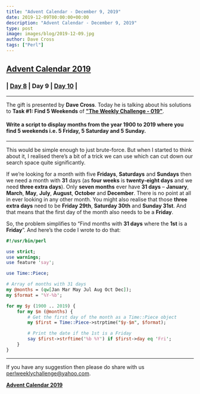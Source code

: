 ```yaml
---
title: "Advent Calendar - December 9, 2019"
date: 2019-12-09T00:00:00+00:00
description: "Advent Calendar - December 9, 2019"
type: post
image: images/blog/2019-12-09.jpg
author: Dave Cross
tags: ["Perl"]
---
```


## [**Advent Calendar 2019**](/blog/advent-calendar-2019)
### | [**Day 8**](/blog/advent-calendar-2019-12-08) | **Day 9** | [**Day 10**](/blog/advent-calendar-2019-12-10) |
***

The gift is presented by **Dave Cross**. Today he is talking about his solutions to **Task #1: Find 5 Weekends** of **["The Weekly Challenge - 019"](/blog/perl-weekly-challenge-019)**.

#### Write a script to display months from the year 1900 to 2019 where you find 5 weekends i.e. 5 Friday, 5 Saturday and 5 Sunday.

***

This would be simple enough to just brute-force. But when I started to think about it, I realised there’s a bit of a trick we can use which can cut down our search space quite significantly.

If we’re looking for a month with five **Fridays**, **Saturdays** and **Sundays** then we need a month with **31** days (as **four weeks** is **twenty-eight days** and we need **three extra days**). Only **seven months** ever have **31 days** – **January**, **March**, **May**, **July**, **August**, **October** and **December**. There is no point at all in ever looking in any other month. You might also realise that those **three extra days** need to be **Friday 29th**, **Saturday 30th** and **Sunday 31st**. And that means that the first day of the month also needs to be a **Friday**.

So, the problem simplifies to “Find months with **31 days** where the **1st** is a **Friday**”. And here’s the code I wrote to do that:

```perl
#!/usr/bin/perl

use strict;
use warnings;
use feature 'say';

use Time::Piece;

# Array of months with 31 days
my @months = (qw[Jan Mar May Jul Aug Oct Dec]);
my $format = '%Y-%b';

for my $y (1900 .. 2019) {
    for my $m (@months) {
        # Get the first day of the month as a Time::Piece object
        my $first = Time::Piece->strptime("$y-$m", $format);

        # Print the date if the 1st is a Friday
        say $first->strftime('%b %Y') if $first->day eq 'Fri';
    }
}
```

***
If you have any suggestion then please do share with us <perlweeklychallenge@yahoo.com>.

[**Advent Calendar 2019**](/blog/advent-calendar-2019)
